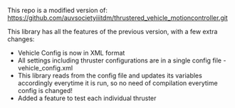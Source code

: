 This repo is a modified version of: https://github.com/auvsocietyiiitdm/thrustered_vehicle_motioncontroller.git

This library has all the features of the previous version, with a few extra changes:
- Vehicle Config is now in XML format
- All settings including thruster configurations are in a single config file - vehicle_config.xml
- This library reads from the config file and updates its variables accordingly everytime it is run, so no need of compilation everytime config is changed!
- Added a feature to test each individual thruster
